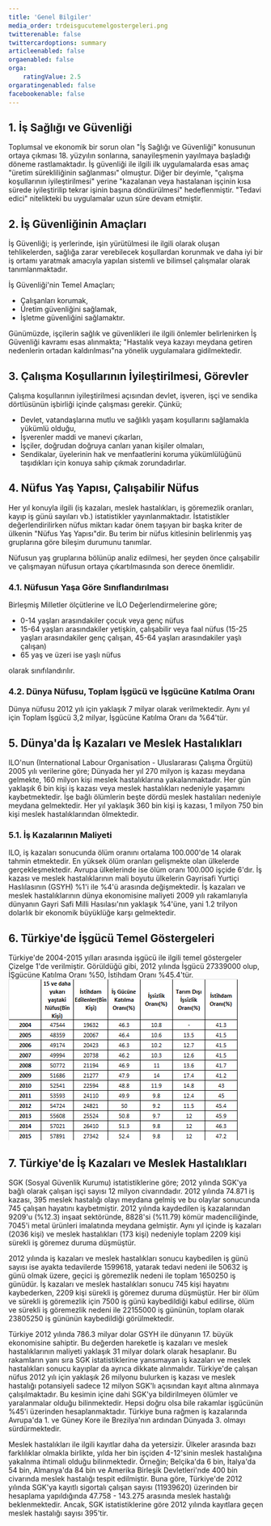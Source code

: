 ```yaml
---
title: 'Genel Bilgiler'
media_order: trdeisgucutemelgostergeleri.png
twitterenable: false
twittercardoptions: summary
articleenabled: false
orgaenabled: false
orga:
    ratingValue: 2.5
orgaratingenabled: false
facebookenable: false
---
```


## 1. İş Sağlığı ve Güvenliği
Toplumsal ve ekonomik bir sorun olan "İş Sağlığı ve Güvenliği" konusunun ortaya çıkması 18. yüzyılın sonlarına, sanayileşmenin yayılmaya başladığı döneme rastlamaktadır. İş güvenliği ile ilgili ilk uygulamalarda esas amaç "üretim sürekliliğinin sağlanması" olmuştur. Diğer bir deyimle, "çalışma koşullarının iyileştirilmesi" yerine "kazalanan veya hastalanan işçinin kısa sürede iyileştirilip tekrar işinin başına döndürülmesi" hedeflenmiştir. "Tedavi edici" nitelikteki bu uygulamalar uzun süre devam etmiştir.

## 2. İş Güvenliğinin Amaçları
İş Güvenliği; iş yerlerinde, işin yürütülmesi ile ilgili olarak oluşan tehlikelerden, sağlığa zarar verebilecek koşullardan korunmak ve daha iyi bir iş ortamı yaratmak amacıyla yapılan sistemli ve bilimsel çalışmalar olarak tanımlanmaktadır.

İş Güvenliği'nin Temel Amaçları;
* Çalışanları korumak,
* Üretim güvenliğini sağlamak,
* İşletme güvenliğini sağlamaktır.

Günümüzde, işçilerin sağlık ve güvenlikleri ile ilgili önlemler belirlenirken İş Güvenliği kavramı esas alınmakta; "Hastalık veya kazayı meydana getiren nedenlerin ortadan kaldırılması"na yönelik uygulamalara gidilmektedir.

## 3. Çalışma Koşullarının İyileştirilmesi, Görevler
Çalışma koşullarının iyileştirilmesi açısından devlet, işveren, işçi ve sendika dörtlüsünün işbirliği içinde çalışması gerekir. Çünkü;
* Devlet, vatandaşlarına mutlu ve sağlıklı yaşam koşullarını sağlamakla yükümlü olduğu,
* İşverenler maddi ve manevi çıkarları,
* İşçiler, doğrudan doğruya canları yanan kişiler olmaları,
* Sendikalar, üyelerinin hak ve menfaatlerini koruma yükümlülüğünü taşıdıkları için konuya sahip çıkmak zorundadırlar.

## 4. Nüfus Yaş Yapısı, Çalışabilir Nüfus

Her yıl konuyla ilgili (iş kazaları, meslek hastalıkları, iş göremezlik oranları, kayıp iş günü sayıları vb.) istatistikler yayınlanmaktadır. İstatistikler değerlendirilirken nüfus miktarı kadar önem taşıyan bir başka kriter de ülkenin "Nüfus Yaş Yapısı"dir. Bu terim bir nüfus kitlesinin belirlenmiş yaş gruplarına göre bileşim durumunu tanımlar.

Nüfusun yaş gruplarına bölünüp analiz edilmesi, her şeyden önce çalışabilir ve çalışmayan nüfusun ortaya çıkartılmasında son derece önemlidir.

### 4.1. Nüfusun Yaşa Göre Sınıflandırılması
Birleşmiş Milletler ölçütlerine ve İLO Değerlendirmelerine göre;
* 0-14 yaşları arasındakiler çocuk veya genç nüfus
* 15-64 yaşları arasındakiler yetişkin, çalışabilir veya faal nüfus
(15-25 yaşları arasındakiler genç çalışan, 45-64 yaşları arasındakiler yaşlı çalışan)
* 65 yaş ve üzeri ise yaşlı nüfus

olarak sınıfılandırılır.

### 4.2. Dünya Nüfusu, Toplam İşgücü ve İşgücüne Katılma Oranı
Dünya nüfusu 2012 yılı için yaklaşık 7 milyar olarak verilmektedir. Aynı yıl için Toplam İşgücü 3,2 milyar, İşgücüne Katılma Oranı da %64'tür.

## 5. Dünya'da İş Kazaları ve Meslek Hastalıkları
ILO'nun (International Labour Organisation - Uluslararası Çalışma Örgütü) 2005 yılı verilerine göre; Dünyada her yıl 270 milyon iş kazası meydana gelmekte, 160 milyon kişi meslek hastalıklarına yakalanmaktadır. Her gün yaklaşık 6 bin kişi iş kazası veya meslek hastalıkları nedeniyle yaşamını kaybetmektedir. İşe bağlı ölümlerin beşte dördü meslek hastalıları nedeniyle meydana gelmektedir. Her yıl yaklaşık 360 bin kişi iş kazası, 1 milyon 750 bin kişi meslek hastalıklarından ölmektedir. 

### 5.1. İş Kazalarının Maliyeti
ILO, iş kazaları sonucunda ölüm oranını ortalama 100.000'de 14 olarak tahmin etmektedir. En yüksek ölüm oranları gelişmekte olan ülkelerde gerçekleşmektedir. Avrupa ülkelerinde ise ölüm oranı 100.000 işçide 6'dır. İş kazası ve meslek hastalıklarının mali boyutu ülkelerin Gayrisafi Yurtiçi Haslılasının (GSYH) %1'i ile %4'ü arasında değişmektedir. İş kazaları ve meslek hastalıklarının dünya ekonomisine maliyeti 2009 yılı rakamlarıyla dünyanın Gayri Safi Milli Hasılası'nın yaklaşık %4'üne, yani 1.2 trilyon dolarlık bir ekonomik büyüklüğe karşı gelmektedir.

## 6. Türkiye'de İşgücü Temel Göstergeleri
Türkiye'de 2004-2015 yılları arasında işgücü ile ilgili temel göstergeler Çizelge 1'de verilmiştir. Görüldüğü gibi, 2012 yılında İşgücü 27339000 olup, İŞgücüne Katılma Oranı %50, İstihdam Oranı %45.4'tür.
![Çizelge 1 - Türkiye'de 2004-2015 yılları arasında işgücü temel göstergeleri](trdeisgucutemelgostergeleri.png)

## 7. Türkiye'de İş Kazaları ve Meslek Hastalıkları
SGK (Sosyal Güvenlik Kurumu) istatistiklerine göre; 2012 yılında SGK'ya bağlı olarak çalışan işçi sayısı 12 milyon civarındadır. 2012 yılında 74.871 iş kazası, 395 meslek hastalığı olayı meydana gelmiş ve bu olaylar sonucunda 745 çalışan hayatını kaybetmiştir. 2012 yılında kaydedilen iş kazalarından 9209'u (%12.3) inşaat sektöründe, 8828'si (%11.79) kömür madenciliğinde, 7045'i metal ürünleri imalatında meydana gelmiştir. Aynı yıl içinde iş kazaları (2036 kişi) ve meslek hastalıkları (173 kişi) nedeniyle toplam 2209 kişi sürekli iş göremez duruma düşmüştür.

2012 yılında iş kazaları ve meslek hastalıkları sonucu kaybedilen iş günü sayısı ise ayakta tedavilerde 1599618, yatarak tedavi nedeni ile 50632 iş günü olmak üzere, geçici iş göremezlik nedeni ile toplam 1650250 iş günüdür. İş kazaları ve meslek hastalıkları sonucu 745 kişi hayatını kaybederken, 2209 kişi sürekli iş göremez duruma düşmüştür. Her bir ölüm ve sürekli iş göremezlik için 7500 iş günü kaybedildiği kabul edilirse, ölüm ve sürekli iş göremezlik nedeni ile 22155000 iş gününün, toplam olarak 23805250 iş gününün kaybedildiği görülmektedir. 

Türkiye 2012 yılında 786.3 milyar dolar GSYH ile dünyanın 17. büyük ekonomisine sahiptir. Bu değerden hareketle iş kazaları ve meslek hastalıklarının maliyeti yaklaşık 31 milyar dolark olarak hesaplanır. Bu rakamların yanı sıra SGK istatistiklerine yansımayan iş kazaları ve meslek hastalıkları sonucu kayıplar da ayrıca dikkate alınmalıdır. Türkiye'de çalışan nüfus 2012 yılı için yaklaşık 26 milyonu bulurken iş kazası ve meslek hastalığı potansiyeli sadece 12 milyon SGK'lı açısından kayıt altına alınmaya çalışılmaktadır. Bu kesimin içine dahi SGK'ya bildirilmeyen ölümler ve yaralanmalar olduğu bilinmektedir. Hepsi doğru olsa bile rakamlar işgücünün %45'i üzerinden hesaplanmaktadır. Türkiye buna rağmen iş kazalarında Avrupa'da 1. ve Güney Kore ile Brezilya'nın ardından Dünyada 3. olmayı sürdürmektedir.

Meslek hastalıkları ile ilgili kayıtlar daha da yetersizir. Ülkeler arasında bazı farklılıklar olmakla birlikte, yılda her bin işçiden 4-12'sinin meslek hastalığına yakalnma ihtimali olduğu bilinmektedir. Örneğin; Belçika'da 6 bin, İtalya'da 54 bin, Almanya'da 84 bin ve Amerika Birleşik Devletleri'nde 400 bin civarında meslek hastalığı tespit edilmiştir. Buna göre, Türkiye'de 2012 yılında SGK'ya kayıtlı sigortalı çalışan sayısı (11939620) üzerinden bir hesaplama yapıldığında 47.758 - 143.275 arasında meslek hastalığı beklenmektedir. Ancak, SGK istatistiklerine göre 2012 yılında kayıtlara geçen meslek hastalığı sayısı 395'tir.